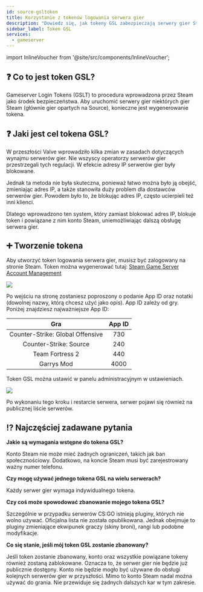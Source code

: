 ```yaml
---
id: source-gsltoken
title: Korzystanie z tokenów logowania serwera gier
description: "Dowiedz się, jak tokeny GSL zabezpieczają serwery gier Steam, łącząc bany z kontami, zapewniając bezpieczniejszy i zgodny wynajem serwerów → Sprawdź teraz"
sidebar_label: Token GSL
services:
  - gameserver
---
```


import InlineVoucher from '@site/src/components/InlineVoucher';

## ❓ Co to jest token GSL?

Gameserver Login Tokens (GSLT) to procedura wprowadzona przez Steam jako środek bezpieczeństwa. Aby uruchomić serwery gier niektórych gier Steam (głównie gier opartych na Source), konieczne jest wygenerowanie tokena.

<InlineVoucher />

## ❓ Jaki jest cel tokena GSL?

W przeszłości Valve wprowadziło kilka zmian w zasadach dotyczących wynajmu serwerów gier. Nie wszyscy operatorzy serwerów gier przestrzegali tych regulacji. W efekcie adresy IP serwerów gier były blokowane.

Jednak ta metoda nie była skuteczna, ponieważ łatwo można było ją obejść, zmieniając adres IP, a także stanowiła duży problem dla dostawców serwerów gier. Powodem było to, że blokując adres IP, często ucierpieli też inni klienci.

Dlatego wprowadzono ten system, który zamiast blokować adres IP, blokuje token i powiązane z nim konto Steam, uniemożliwiając dalszą obsługę serwera gier.


## ➕ Tworzenie tokena

Aby utworzyć token logowania serwera gier, musisz być zalogowany na stronie Steam. Token można wygenerować tutaj: [Steam Game Server Account Management](https://steamcommunity.com/dev/managegameservers)



![](https://screensaver01.zap-hosting.com/index.php/s/an5ySHwzSZmEwep/preview)



Po wejściu na stronę zostaniesz poproszony o podanie App ID oraz notatki (dowolnej nazwy, którą chcesz użyć jako opis). App ID zależy od gry. Poniżej znajdziesz najważniejsze App ID:

|              Gra               | App ID |
| :----------------------------: | :----: |
| Counter-Strike: Global Offensive |  730   |
|      Counter-Strike: Source      |  240   |
|         Team Fortress 2          |  440   |
|            Garrys Mod            |  4000  |



Token GSL można ustawić w panelu administracyjnym w ustawieniach.

![](https://screensaver01.zap-hosting.com/index.php/s/jqkbkXG2YQLatw2/preview)


Po wykonaniu tego kroku i restarcie serwera, serwer pojawi się również na publicznej liście serwerów.

## ⁉ Najczęściej zadawane pytania

**Jakie są wymagania wstępne do tokena GSL?**

Konto Steam nie może mieć żadnych ograniczeń, takich jak ban społecznościowy. Dodatkowo, na koncie Steam musi być zarejestrowany ważny numer telefonu.


**Czy mogę używać jednego tokena GSL na wielu serwerach?**

Każdy serwer gier wymaga indywidualnego tokena.


**Czy coś może spowodować zbanowanie mojego tokena GSL?**

Szczególnie w przypadku serwerów CS:GO istnieją pluginy, których nie wolno używać. Oficjalna lista nie została opublikowana. Jednak obejmuje to pluginy zmieniające ekwipunek graczy (skiny broni), rangi lub podobne modyfikacje.


**Co się stanie, jeśli mój token GSL zostanie zbanowany?**

Jeśli token zostanie zbanowany, konto oraz wszystkie powiązane tokeny również zostaną zablokowane. Oznacza to, że serwer gier nie będzie już publicznie dostępny. Konto nie będzie mogło być używane do obsługi kolejnych serwerów gier w przyszłości. Mimo to konto Steam nadal można używać do grania. Nie przewiduje się żadnych dalszych kar w tym zakresie.

<InlineVoucher />